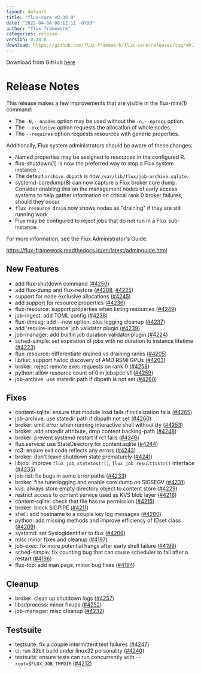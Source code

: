 ```yaml
---
layout: default
title: "flux-core v0.38.0"
date: "2022-04-04 08:12:11 -0700"
author: "flux-framework"
categories: release
version: 0.38.0
download: https://github.com/flux-framework/flux-core/releases/tag/v0.38.0
---
```


Download from GitHub [here](https://github.com/flux-framework/flux-core/releases/tag/v0.38.0)

# Release Notes

This release makes a few improvements that are visible in the flux-mini(1)
command:

 * The `-N,--nnodes` option may be used without the `-n,--nprocs` option.
 * The `--exclusive` option requests the allocation of whole nodes.
 * The `--requires` option requests resources with generic properties.

Additionally, Flux system administrators should be aware of these changes:

 * Named properties may be assigned to resources in the configured R.
 * flux-shutdown(1) is now the preferred way to stop a Flux system instance.
 * The default `archive.dbpath` is now `/var/lib/flux/job-archive.sqlite`.
 * systemd-coredump(8) can now capture a Flux broker core dump.  Consider
   enabling this on the management nodes of early access systems to help
   gather information on critical rank 0 broker failures, should they occur.
 * `flux resource drain` now shows nodes as "draining" if they are still
   running work.
 * Flux may be configured to reject jobs that do not run in a Flux sub-instance.

For more information, see the Flux Administrator's Guide:

https://flux-framework.readthedocs.io/en/latest/adminguide.html

## New Features

 * add flux-shutdown command ([#4250](https://github.com/flux-framework/flux-core/issues/4250))
 * add flux-dump and flux-restore ([#4208](https://github.com/flux-framework/flux-core/issues/4208), [#4225](https://github.com/flux-framework/flux-core/issues/4225))
 * support for node exclusive allocations ([#4245](https://github.com/flux-framework/flux-core/issues/4245))
 * add support for resource properties ([#4236](https://github.com/flux-framework/flux-core/issues/4236))
 * flux-resource: support properties when listing resources ([#4249](https://github.com/flux-framework/flux-core/issues/4249))
 * job-ingest: add TOML config  ([#4238](https://github.com/flux-framework/flux-core/issues/4238))
 * flux-dmesg: add --new option, plus logging cleanup ([#4237](https://github.com/flux-framework/flux-core/issues/4237))
 * add 'require-instance' job validator plugin ([#4239](https://github.com/flux-framework/flux-core/issues/4239))
 * job-manager: add builtin job duration validator plugin ([#4224](https://github.com/flux-framework/flux-core/issues/4224))
 * sched-simple: set expiration of jobs with no duration to instance lifetime
   ([#4223](https://github.com/flux-framework/flux-core/issues/4223))
 * flux-resource: differentiate drained vs draining ranks ([#4205](https://github.com/flux-framework/flux-core/issues/4205))
 * librlist: support hwloc discovery of AMD RSMI GPUs ([#4203](https://github.com/flux-framework/flux-core/issues/4203))
 * broker: reject remote exec requests on rank 0 ([#4258](https://github.com/flux-framework/flux-core/issues/4258))
 * python: allow resource count of 0 in jobspec v1 ([#4259](https://github.com/flux-framework/flux-core/issues/4259))
 * job-archive: use statedir path if dbpath is not set ([#4260](https://github.com/flux-framework/flux-core/issues/4260))

## Fixes

 * content-sqlite: ensure that module load fails if initialization fails ([#4265](https://github.com/flux-framework/flux-core/issues/4265))
 * job-archive: use statedir path if dbpath not set ([#4260](https://github.com/flux-framework/flux-core/issues/4260))
 * broker: emit error when running interactive shell without tty ([#4253](https://github.com/flux-framework/flux-core/issues/4253))
 * broker: add statedir attribute, drop content.backing-path ([#4248](https://github.com/flux-framework/flux-core/issues/4248))
 * broker: prevent systemd restart if rc1 fails ([#4246](https://github.com/flux-framework/flux-core/issues/4246))
 * flux.service: use StateDirectory for content.sqlite ([#4244](https://github.com/flux-framework/flux-core/issues/4244))
 * rc3: ensure exit code reflects any errors ([#4243](https://github.com/flux-framework/flux-core/issues/4243))
 * broker: don't leave shutdown state prematurely ([#4241](https://github.com/flux-framework/flux-core/issues/4241))
 * libjob: improve `flux_job_statetostr()`, `flux_job_resulttostr()`
   interface ([#4235](https://github.com/flux-framework/flux-core/issues/4235))
 * job-list: fix bugs in some error paths ([#4233](https://github.com/flux-framework/flux-core/issues/4233))
 * broker: fine tune logging and enable core dump on SIGSEGV ([#4231](https://github.com/flux-framework/flux-core/issues/4231))
 * kvs: always store empty directory object to content store ([#4229](https://github.com/flux-framework/flux-core/issues/4229))
 * restrict access to content service used as KVS blob layer ([#4216](https://github.com/flux-framework/flux-core/issues/4216))
 * content-sqlite: check that file has rw permission ([#4215](https://github.com/flux-framework/flux-core/issues/4215))
 * broker: block SIGPIPE ([#4211](https://github.com/flux-framework/flux-core/issues/4211))
 * shell: add hostname to a couple key log messages ([#4200](https://github.com/flux-framework/flux-core/issues/4200))
 * python: add missing methods and improve efficiency of IDset class ([#4209](https://github.com/flux-framework/flux-core/issues/4209))
 * systemd: set SyslogIdentifier to flux ([#4206](https://github.com/flux-framework/flux-core/issues/4206))
 * misc minor fixes and cleanup ([#4197](https://github.com/flux-framework/flux-core/issues/4197))
 * job-exec: fix more potential hangs after early shell failure ([#4199](https://github.com/flux-framework/flux-core/issues/4199))
 * sched-simple: fix counting bug that can cause scheduler to fail after
   a restart ([#4196](https://github.com/flux-framework/flux-core/issues/4196))
 * flux-top: add man page, minor bug fixes ([#4194](https://github.com/flux-framework/flux-core/issues/4194))

## Cleanup

 * broker: clean up shutdown logs ([#4257](https://github.com/flux-framework/flux-core/issues/4257))
 * libsdprocess: minor fixups ([#4252](https://github.com/flux-framework/flux-core/issues/4252))
 * job-manager: misc cleanup ([#4232](https://github.com/flux-framework/flux-core/issues/4232))

## Testsuite

 * testsuite: fix a couple intermittent test failures ([#4247](https://github.com/flux-framework/flux-core/issues/4247))
 * ci: run 32bit build under linux32 personality ([#4240](https://github.com/flux-framework/flux-core/issues/4240))
 * testsuite: ensure tests can run concurrently with `--root=$FLUX_JOB_TMPDIR`
   ([#4212](https://github.com/flux-framework/flux-core/issues/4212))


